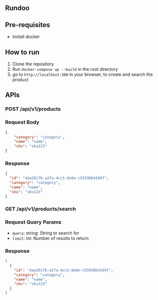 ## Rundoo


## Pre-requisites

- Install docker

## How to run

1. Clone the repository
2. Run `docker-compose up --build` in the root directory
3. go to `http://localhost:300` in your browser, to create and search the product


## APIs

### POST /api/v1/products

### Request Body

```json
{
    "category": "category",
    "name": "name",
    "sku": "sku123"
}
```

### Response

```json
{
  "id": "4aa2017b-a2fa-4cc5-8e8e-c55930b4169f",
  "category": "category",
  "name": "name",
  "sku": "sku123"
}
```

### GET /api/v1/products/search

### Request Query Params

- `query`: string: String to search for
- `limit`: int: Number of results to return

### Response 

```json
[
  {
    "id": "4aa2017b-a2fa-4cc5-8e8e-c55930b4169f",
    "category": "category",
    "name": "name",
    "sku": "sku123"
  }
]
```

